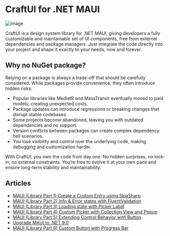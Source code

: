 # CraftUI for .NET MAUI 

![image](https://github.com/user-attachments/assets/08942e52-75a7-4515-9c58-8ecfc1504d54)


CraftUI is a design system library for .NET MAUI, giving developers a fully customizable and maintainable set of UI components, free from external dependencies and package managers. Just integrate the code directly into your project and shape it exactly to your needs, now and forever.

## Why no NuGet package? 

Relying on a package is always a trade-off that should be carefully considered. While packages provide convenience, they often introduce hidden risks:

- Popular libraries like MediatR and MassTransit eventually moved to paid models, creating unexpected costs.
- Package updates can introduce regressions or breaking changes that disrupt stable codebases.
- Some projects become abandoned, leaving you with outdated dependencies and no support.
- Version conflicts between packages can create complex dependency hell scenarios.
- You lose visibility and control over the underlying code, making debugging and customization harder.

With CraftUI, you own the code from day one. No hidden surprises, no lock-in, no external constraints. You’re free to evolve it at your own pace and ensure long-term stability and maintainability.

## Articles

- [MAUI (Library Part 1) Create a Custom Entry using SkiaSharp](https://www.stephanarnas.com/posts/maui-create-custom-entry-control-with-border)
- [MAUI (Library Part 2) Info & Error states with FluentValidation](https://www.stephanarnas.com/posts/maui-info-and-error-states-for-entry)
- [MAUI (Library Part 3) Loading state with Picker Label](https://www.stephanarnas.com/posts/maui-loading-state-with-custom-picker)
- [MAUI (Library Part 4) Custom Picker with Collection View and Popup](https://www.stephanarnas.com/posts/maui-custom-picker-with-collection-view-popup)
- [MAUI (Library Part 5) Extending Control Behavior with Button](https://www.stephanarnas.com/posts/maui-extendind-control-behavior-with-button)
- [Upgrade MAUI to .NET 9.0](https://www.stephanarnas.com/posts/upgrade-maui-dotnet-9)
- [MAUI (Library Part 6) Custom Button with Progress Bar](https://www.stephanarnas.com/posts/maui-custom-button-with-progress-bar)

